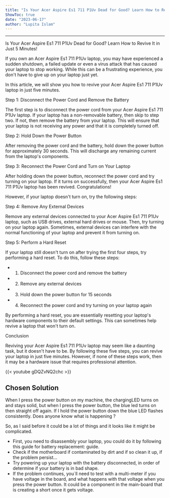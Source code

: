```yaml
---
title: "Is Your Acer Aspire Es1 711 P1Uv Dead for Good? Learn How to Revive it in just 5 Minutes!"
ShowToc: true 
date: "2023-06-17"
author: "Lupita Islam"
---
```

*****
Is Your Acer Aspire Es1 711 P1Uv Dead for Good? Learn How to Revive It in Just 5 Minutes!

If you own an Acer Aspire Es1 711 P1Uv laptop, you may have experienced a sudden shutdown, a failed update or even a virus attack that has caused your laptop to stop working. While this can be a frustrating experience, you don't have to give up on your laptop just yet.

In this article, we will show you how to revive your Acer Aspire Es1 711 P1Uv laptop in just five minutes.

Step 1: Disconnect the Power Cord and Remove the Battery

The first step is to disconnect the power cord from your Acer Aspire Es1 711 P1Uv laptop. If your laptop has a non-removable battery, then skip to step two. If not, then remove the battery from your laptop. This will ensure that your laptop is not receiving any power and that it is completely turned off.

Step 2: Hold Down the Power Button

After removing the power cord and the battery, hold down the power button for approximately 30 seconds. This will discharge any remaining current from the laptop's components.

Step 3: Reconnect the Power Cord and Turn on Your Laptop

After holding down the power button, reconnect the power cord and try turning on your laptop. If it turns on successfully, then your Acer Aspire Es1 711 P1Uv laptop has been revived. Congratulations!

However, if your laptop doesn't turn on, try the following steps:

Step 4: Remove Any External Devices

Remove any external devices connected to your Acer Aspire Es1 711 P1Uv laptop, such as USB drives, external hard drives or mouse. Then, try turning on your laptop again. Sometimes, external devices can interfere with the normal functioning of your laptop and prevent it from turning on.

Step 5: Perform a Hard Reset

If your laptop still doesn't turn on after trying the first four steps, try performing a hard reset. To do this, follow these steps:

- 1. Disconnect the power cord and remove the battery
- 2. Remove any external devices
- 3. Hold down the power button for 15 seconds
- 4. Reconnect the power cord and try turning on your laptop again

By performing a hard reset, you are essentially resetting your laptop's hardware components to their default settings. This can sometimes help revive a laptop that won't turn on.

Conclusion

Reviving your Acer Aspire Es1 711 P1Uv laptop may seem like a daunting task, but it doesn't have to be. By following these five steps, you can revive your laptop in just five minutes. However, if none of these steps work, then it may be a hardware issue that requires professional attention.

{{< youtube gDQZvNQ2chc >}} 



## Chosen Solution
 When I press the power button on my machine, the chargingLED turns on and stays solid, but when I press the power button, the blue led turns on then straight off again. If I hold the power button down the blue LED flashes consistently. Does anyone know what is happening ?

 So, as I said before it could be a lot of things and it looks like it might be complicated.
- First, you need  to disassembly your laptop, you could do it by following this guide for battery replacement: guide.
- Check if the motherboard if contaminated by dirt and if so clean it up, if the problem persist...
- Try powering up your laptop with the battery disconnected, in order of determine if your battery is in bad shape.
- If the problem continues, you´ll need to test with a multi-meter if you have voltage in the board, and what happens with that voltage when you press the power button. It could be a component in the main-board that is creating a short once it gets voltage.




